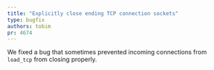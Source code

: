 ```yaml
---
title: "Explicitly close ending TCP connection sockets"
type: bugfix
authors: tobim
pr: 4674
---
```


We fixed a bug that sometimes prevented incoming connections from `load_tcp`
from closing properly.
